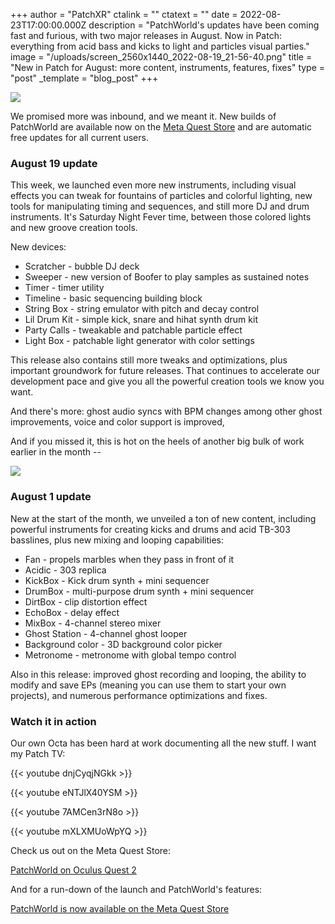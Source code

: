 +++
author = "PatchXR"
ctalink = ""
ctatext = ""
date = 2022-08-23T17:00:00.000Z
description = "PatchWorld's updates have been coming fast and furious, with two major releases in August. Now in Patch: everything from acid bass and kicks to light and particles visual parties."
image = "/uploads/screen_2560x1440_2022-08-19_21-56-40.png"
title = "New in Patch for August: more content, instruments, features, fixes"
type = "post"
_template = "blog_post"
+++

![](/uploads/screen_2560x1440_2022-08-19_21-56-40.png)

We promised more was inbound, and we meant it. New builds of PatchWorld are available now on the [Meta Quest Store](https://www.oculus.com/experiences/quest/3715150718552632/) and are automatic free updates for all current users.

### August 19 update

This week, we launched even more new instruments, including visual effects you can tweak for fountains of particles and colorful lighting, new tools for manipulating timing and sequences, and still more DJ and drum instruments. It's Saturday Night Fever time, between those colored lights and new groove creation tools.

New devices:

* Scratcher - bubble DJ deck
* Sweeper - new version of Boofer to play samples as sustained notes
* Timer - timer utility
* Timeline - basic sequencing building block
* String Box - string emulator with pitch and decay control
* Lil Drum Kit - simple kick, snare and hihat synth drum kit
* Party Calls - tweakable and patchable particle effect
* Light Box - patchable light generator with color settings

This release also contains still more tweaks and optimizations, plus important groundwork for future releases. That continues to accelerate our development pace and give you all the powerful creation tools we know you want.

And there's more: ghost audio syncs with BPM changes among other ghost improvements, voice and color support is improved,

And if you missed it, this is hot on the heels of another big bulk of work earlier in the month --

![](/uploads/screen_2560x1440_2022-08-20_00-07-04.png)

### August 1 update

New at the start of the month, we unveiled a ton of new content, including powerful instruments for creating kicks and drums and acid TB-303 basslines, plus new mixing and looping capabilities:

* Fan - propels marbles when they pass in front of it
* Acidic - 303 replica
* KickBox - Kick drum synth + mini sequencer
* DrumBox - multi-purpose drum synth + mini sequencer
* DirtBox - clip distortion effect
* EchoBox - delay effect
* MixBox - 4-channel stereo mixer
* Ghost Station - 4-channel ghost looper
* Background color - 3D background color picker
* Metronome - metronome with global tempo control

Also in this release: improved ghost recording and looping, the ability to modify and save EPs (meaning you can use them to start your own projects), and numerous performance optimizations and fixes.

### Watch it in action

Our own Octa has been hard at work documenting all the new stuff. I want my Patch TV:

{{< youtube dnjCyqjNGkk >}}

{{< youtube eNTJlX40YSM >}}

{{< youtube 7AMCen3rN8o >}}

{{< youtube mXLXMUoWpYQ >}}

Check us out on the Meta Quest Store:

[PatchWorld on Oculus Quest 2](https://www.oculus.com/experiences/quest/3715150718552632/)

And for a run-down of the launch and PatchWorld's features:

[PatchWorld is now available on the Meta Quest Store]()
